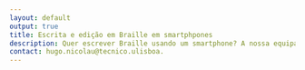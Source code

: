 ```yaml
---
layout: default
output: true
title: Escrita e edição em Braille em smartphpones
description: Quer escrever Braille usando um smartphone? A nossa equipa está a explorar novos teclados que permitem escrever e editar texto em smartphones. <br /></br /> Qualquer pessoa que faça uso de um leitor de ecrã de um smartphone pode participar. É necessário que saiba escrever Braille, mesmo que não consiga ler. <br /></br /> Neste trabalho vamos pedir-lhe que escreva e edite algumas frases usando três teclados diferentes. O estudo será divido em duas sessões de 30 minutos. A equipa de investigação poderá deslocar-se até um local da sua conveniência na área de Lisboa. <br /></br /> É uma oportunidade única de aprender e experimentar novas formas de escrita em smartphones. 
contact: hugo.nicolau@tecnico.ulisboa.
---
```

